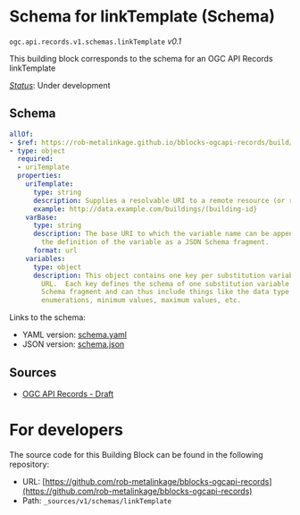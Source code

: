 
# Schema for linkTemplate (Schema)

`ogc.api.records.v1.schemas.linkTemplate` *v0.1*

This building block corresponds to the schema for an OGC API Records linkTemplate

[*Status*](http://www.opengis.net/def/status): Under development

## Schema

```yaml
allOf:
- $ref: https://rob-metalinkage.github.io/bblocks-ogcapi-records/build/annotated/api/records/v1/schemas/linkBase/schema.yaml
- type: object
  required:
  - uriTemplate
  properties:
    uriTemplate:
      type: string
      description: Supplies a resolvable URI to a remote resource (or resource fragment).
      example: http://data.example.com/buildings/(building-id}
    varBase:
      type: string
      description: The base URI to which the variable name can be appended to retrieve
        the definition of the variable as a JSON Schema fragment.
      format: url
    variables:
      type: object
      description: This object contains one key per substitution variable in the templated
        URL.  Each key defines the schema of one substitution variable using a JSON
        Schema fragment and can thus include things like the data type of the variable,
        enumerations, minimum values, maximum values, etc.

```

Links to the schema:

* YAML version: [schema.yaml](https://rob-metalinkage.github.io/bblocks-ogcapi-records/build/annotated/api/records/v1/schemas/linkTemplate/schema.json)
* JSON version: [schema.json](https://rob-metalinkage.github.io/bblocks-ogcapi-records/build/annotated/api/records/v1/schemas/linkTemplate/schema.yaml)

## Sources

* [OGC API Records - Draft](https://docs.ogc.org/DRAFTS/20-004.html)

# For developers

The source code for this Building Block can be found in the following repository:

* URL: [https://github.com/rob-metalinkage/bblocks-ogcapi-records](https://github.com/rob-metalinkage/bblocks-ogcapi-records)
* Path: `_sources/v1/schemas/linkTemplate`

